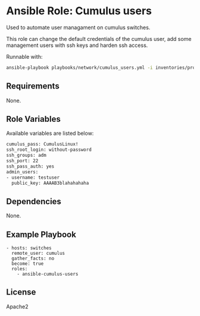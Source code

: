 # Ansible Role: Cumulus users

Used to automate user managament on cumulus switches.

This role can change the default credentials of the cumulus user, add some management users with ssh keys and harden ssh access.

Runnable with:
```bash
ansible-playbook playbooks/network/cumulus_users.yml -i inventories/production
```

## Requirements

None.

## Role Variables

Available variables are listed below:
```bash
cumulus_pass: CumulusLinux!
ssh_root_login: without-password
ssh_groups: adm
ssh_port: 22
ssh_pass_auth: yes
admin_users:
- username: testuser
  public_key: AAAAB3blahahahaha
```

## Dependencies

None.

## Example Playbook

    - hosts: switches
      remote_user: cumulus
      gather_facts: no
      become: true
      roles:
        - ansible-cumulus-users

## License

Apache2
